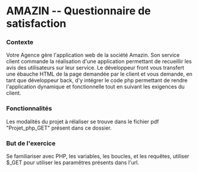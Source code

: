 # AMAZIN -- Questionnaire de satisfaction

### Contexte

Votre Agence gère l'application web de la société Amazin. Son service client commande la réalisation d'une application
permettant de recueillir les avis des utilisateurs sur leur service.
Le développeur front vous transfert une ébauche HTML de la page demandée par le client et vous demande, en tant que
développeur back, d'y intégrer le code php permettant de rendre l'application dynamique et fonctionnelle tout en suivant
les exigences du client.

### Fonctionnalités

Les modalités du projet à rélaliser se trouve dans le fichier pdf "Projet_php_GET" présent dans ce dossier.

### But de l'exercice

Se familiariser avec PHP, les variables, les boucles, et les requêtes, utiliser $\_GET pour utiliser les paramêtres présents dans l'url.
